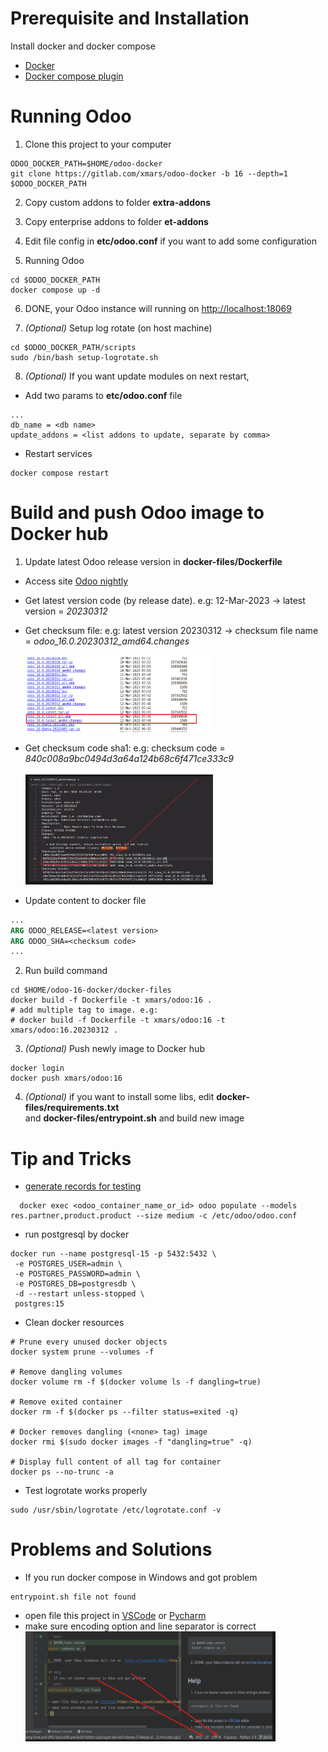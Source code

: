 # Prerequisite and Installation

Install docker and docker compose

- [Docker](https://docs.docker.com/engine/install/)
- [Docker compose plugin](https://docs.docker.com/compose/install/linux/)

# Running Odoo

1. Clone this project to your computer

```shell
ODOO_DOCKER_PATH=$HOME/odoo-docker
git clone https://gitlab.com/xmars/odoo-docker -b 16 --depth=1 $ODOO_DOCKER_PATH
```

2. Copy custom addons to folder **extra-addons**

3. Copy enterprise addons to folder **et-addons**

4. Edit file config in **etc/odoo.conf** if you want to add some configuration

5. Running Odoo

```shell
cd $ODOO_DOCKER_PATH
docker compose up -d
```

6. DONE, your Odoo instance will running on [http://localhost:18069](http://localhost:18069)

7. _(Optional)_ Setup log rotate (on host machine)

```shell
cd $ODOO_DOCKER_PATH/scripts
sudo /bin/bash setup-logrotate.sh
```

8. _(Optional)_ If you want update modules on next restart,

- Add two params to **etc/odoo.conf** file

```
...
db_name = <db name>
update_addons = <list addons to update, separate by comma>
```

- Restart services

```shell
docker compose restart
```

# Build and push Odoo image to Docker hub

1. Update latest Odoo release version in **docker-files/Dockerfile**

- Access site [Odoo nightly](http://nightly.odoo.com/16.0/nightly/deb/)
- Get latest version code (by release date). e.g: 12-Mar-2023 -> latest version = _20230312_
- Get checksum file: e.g: latest version 20230312 -> checksum file name = _odoo_16.0.20230312_amd64.changes_<br/><br/>
  <img src="img/nightly-release.png" alt="alt text" width="300" height="120">

- Get checksum code sha1: e.g: checksum code = _840c008a9bc0494d3a64a124b68c6f471ce333c9_ <br/><br/>
  <img src="img/release-checksum.png" alt="alt text" width="300" height="176">
- Update content to docker file

```dockerfile
...
ARG ODOO_RELEASE=<latest version>
ARG ODOO_SHA=<checksum code>
...
```

2. Run build command

```shell
cd $HOME/odoo-16-docker/docker-files
docker build -f Dockerfile -t xmars/odoo:16 .
# add multiple tag to image. e.g:
# docker build -f Dockerfile -t xmars/odoo:16 -t xmars/odoo:16.20230312 .
```

3. _(Optional)_ Push newly image to Docker hub

```shell
docker login
docker push xmars/odoo:16
```

4. _(Optional)_ if you want to install some libs, edit **docker-files/requirements.txt** <br/> and **docker-files/entrypoint.sh** and build new image

# Tip and Tricks

- [generate records for testing](https://www.odoo.com/documentation/16.0/developer/reference/cli.html#database-population)

```shell
  docker exec <odoo_container_name_or_id> odoo populate --models res.partner,product.product --size medium -c /etc/odoo/odoo.conf
```

- run postgresql by docker

```shell
docker run --name postgresql-15 -p 5432:5432 \
 -e POSTGRES_USER=admin \
 -e POSTGRES_PASSWORD=admin \
 -e POSTGRES_DB=postgresdb \  
 -d --restart unless-stopped \
 postgres:15
```

- Clean docker resources

```shell
# Prune every unused docker objects
docker system prune --volumes -f

# Remove dangling volumes
docker volume rm -f $(docker volume ls -f dangling=true)

# Remove exited container
docker rm -f $(docker ps --filter status=exited -q)

# Docker removes dangling (<none> tag) image
docker rmi $(sudo docker images -f "dangling=true" -q)

# Display full content of all tag for container
docker ps --no-trunc -a
```

- Test logrotate works properly
```shell
sudo /usr/sbin/logrotate /etc/logrotate.conf -v
```

# Problems and Solutions

- If you run docker compose in Windows and got problem

```shell
entrypoint.sh file not found
```

- open file this project in [VSCode](https://code.visualstudio.com/download)
  or [Pycharm](https://www.jetbrains.com/pycharm/download/)
- make sure encoding option and line separator is correct <br/>
  <img src="img/encoding-problem.png" alt="alt text" width="400" height="176">
